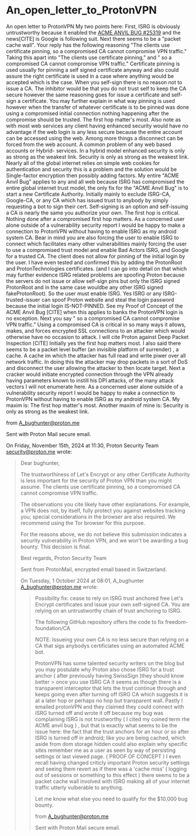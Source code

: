 # An_open_letter_to_ProtonVPN
An open letter to ProtonVPN
My two points here: First, ISRG is obviously untrustworthy because it enabled the [ACME ANVIL BUG #25319](https://github.com/openssl/openssl/discussions/25319#discussioncomment-10662869) and the news[CITE] is Google is following suit. Next there seems to be a "packet cache wall". Your reply has the following reasoning  "The clients use certificate pinning, so a compromised CA cannot compromise VPN traffic." Taking this apart into "The clients use certificate pinning," and " so a compromised CA cannot compromise VPN traffic."
 Certificate pinning is used usually for pinning a self signed certificate anyway and also could assure the right certificate is used in a case where anything would be accepted which is the case. When you self-sign there is no reason not to issue a CA. The inhibitor would be that you do not trust self to keep the CA secure however the same reasoning goes for issue a certificate and self-sign a certificate. You may further explain in what way pinning is used however when the transfer of whatever certificate is to be pinned was done using a compromised initial connection nothing happening after the compromise should be trusted. The first hop matter's most.  Also note as with most web services any client having enhanced security would have no advantage if the web login is any less secure because the entire account can be accessed using the web. Among more things a disconnect can be forced from the web account. A common problem of any web based accounts or Hybrid- services. In a hybrid model enhanced security is only as strong as the weakest link. Security is only as strong as the weakest link.  Nearly all of the global internet relies on simple web cookies for authentication and security this is a problem and the solution would be Single-factor encryption then possibly adding factors. My entire "ACME Anvil Bug" applies to any and all web because ISRG has compromised the entire global internet trust model, the only fix for the "ACME Anvil Bug" is to start a new Certificate Authority. Initially mainly to exclude ISRG-CA, Google-CA, or any CA which has issued trust to anybody by simply requesting a bot to sign their cert. Self-signing is an option and self-issuing a CA is nearly the same you authorize your own. The first hop is critical. Nothing done after a compromised first hop matters.
 As a concerned user alone outside of a vulnerability security report I would be happy to make a connection to ProtonVPN without having to enable ISRG as my android system CA. Bear in mind you are also forcing the user to enable ISRG to connect which facilitates many other vulnerabilities mainly forcing the user to use a compromised trust model and enable Bad Actors ISRG, and Google for a trusted CA. The client does not allow for pinning of the initial login by the user. I have even <bold> tested and confirmed </bold> this by adding the ProtonRoot and ProtonTechnologies certificates. (and I can go into detail on that which may further evidence ISRG related problems are spoofing Proton because the servers do not issue or allow self-sign pins but only the ISRG signed ProtonRoot and in the same case wouldbe any other ISRG signed fakeProtonRoot).  So the user must enable ISRG. Yes ISRG or any ISRG-trusted-issuer can spoof Proton website and steal the login password because the initial login IS-NOT-PINNED. See my Proof of Concept of the ACME Anvil Bug [CITE] when this applies to banks the ProtonVPN login is no exception. 
 Next you say " so a compromised CA cannot compromise VPN traffic." Using a compromised CA is critical in so many ways it allows, makes, and forces encrypted SSL connections to an attacker which would otherwise have no occasion to attack. I will cite Proton against Deep Packet Inspection [CITE] Initially yes the first hop matters most. I also said there seems to be a packet level buffer (an invisible platform of surrender) , a cache. A cache im which the attacker has full read and write piwer over all network traffic. In doing this the attacker may drop packets in a sort of DoS and disconnect the user allowing the attacker to then locate target. Next a cracker would initiate encrypted connection through the VPN already having parameters known to instill his DPI attacks, of the many attack vectors I will not enumerate here.
As a concerned user alone outside of a vulnerability security report I would be happy to make a connection to ProtonVPN without having to enable ISRG as my android system CA.
 My maxim is: The first hop matter's most. Another maxim of mine is: Security is only as strong as the weakest link.


from A_bughunter@proton.me

Sent with Proton Mail secure email.

On Friday, November 15th, 2024 at 11:30, Proton Security Team <security@proton.me> wrote:

> Dear bughunter,
> 
> The trustworthiness of Let's Encrypt or any other Certificate Authority is less important for the security of Proton VPN than you might assume. The clients use certificate pinning, so a compromised CA cannot compromise VPN traffic.
> 
> The observations you cite likely have other explanations. For example, a VPN does not, by itself, fully protect you against websites tracking you; special considerations in the browser are also required. We recommend using the Tor browser for this purpose.
> 
> For the reasons above, we do not believe this submission indicates a security vulnerability in Proton VPN, and we won't be awarding a bug bounty. This decision is final.
> 
> 
> 
> Best regards,
> Proton Security Team
> 
> Sent from ProtonMail, encrypted email based in Switzerland.
> 
> 
> On Tuesday, 1 October 2024 at 08:01, A_bughunter A_bughunter@proton.me wrote:
> 
> > Possibility fix: cease to rely on ISRG trust anchored free Let's Encrypt certificates and issue your own self-signed CA. You are relying on an untrustworthy chain of trust anchoring to ISRG.
> > 
> > The following GitHub repository offers the code to fix freedom-foundation/CA
> > 
> > NOTE: Issueing your own CA is no less secure than relying on a CA that sigs anybodys certificiates using an automated ACME bot.
> > 
> > ProtonVPN has some talented security writers on the blog but you may postulate why Proton also chose ISRG for a trust anchor ( after previously having SwissSign )they should know better > once you use ISRG CA it seems as though there is a transparent interceptor that lets the trust continue through and keeps going even after turning off ISRG CA which suggests it is at a later hop or perhaps no hop but transparent wall. Pastly I emailed protonVPN and they claimed they could connect with ISRG turned off and wrote it off because my bug was complaining ISRG is not trustworthy ( I cited my coined term rhe ACME anvil bug ) , but that is exactly what seems to be the issue here: the fact that the trust anchors for an hour or so after ISRG is turned off in android; like you are being cached, which aside from dom storage hidden could also explain why specific sites remember me as a user as seen by way of persisting settings or last viewed page. ( PROOF OF CONCEPT ) I even recall having changed criticly important Proton security settings and seeing them revert as if there was a 'cache miss' ( logging out of sessions or something to this effect ) there seems to be a packet cache wall involved with ISRG making all of your internet traffic utterly vulberable to anything.
> > 
> > Let me know what else you need to qualify for the $10,000 bug bounty.
> > 
> > from A_bughunter@proton.me
> > 
> > Sent with Proton Mail secure email.
